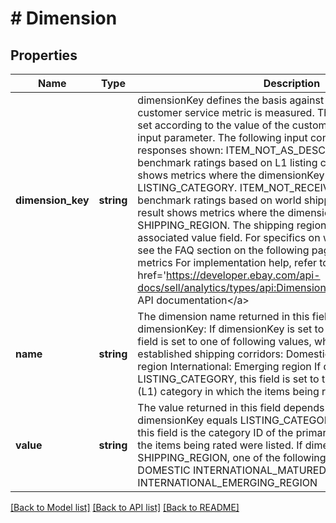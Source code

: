 # # Dimension

## Properties

Name | Type | Description | Notes
------------ | ------------- | ------------- | -------------
**dimension_key** | **string** | dimensionKey defines the basis against which the seller&#39;s customer service metric is measured. The value of this field gets set according to the value of the customer_service_metric_type input parameter. The following input configurations return the responses shown: ITEM_NOT_AS_DESCRIBED &amp;ndash; Returns benchmark ratings based on L1 listing categories, so the result shows metrics where the dimensionKey is set to LISTING_CATEGORY. ITEM_NOT_RECEIVED &amp;ndash; Returns benchmark ratings based on world shipping regions, so the result shows metrics where the dimensionKey is set to SHIPPING_REGION. The shipping region is indicated by the associated value field. For specifics on world shipping regions, see the FAQ section on the following page: Monitor your service metrics For implementation help, refer to &lt;a href&#x3D;&#39;https://developer.ebay.com/api-docs/sell/analytics/types/api:DimensionTypeEnum&#39;&gt;eBay API documentation&lt;/a&gt; | [optional]
**name** | **string** | The dimension name returned in this field depends on the dimensionKey: If dimensionKey is set to SHIPPING_REGION, this field is set to one of following values, which represent established shipping corridors: Domestic International: Mature region International: Emerging region If dimensionKey is set to LISTING_CATEGORY, this field is set to the name of the primary (L1) category in which the items being rated were listed. | [optional]
**value** | **string** | The value returned in this field depends on the dimensionKey. If dimensionKey equals LISTING_CATEGORY, the value returned in this field is the category ID of the primary (L1) category in which the items being rated were listed. If dimensionKey equals SHIPPING_REGION, one of the following values is returned: DOMESTIC INTERNATIONAL_MATURED_REGION INTERNATIONAL_EMERGING_REGION | [optional]

[[Back to Model list]](../../README.md#models) [[Back to API list]](../../README.md#endpoints) [[Back to README]](../../README.md)
